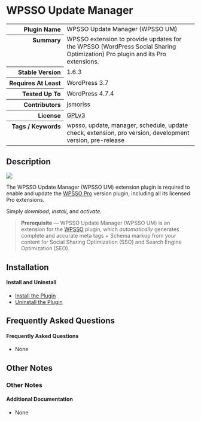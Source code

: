 <h1>WPSSO Update Manager</h1>

<table>
<tr><th align="right" valign="top" nowrap>Plugin Name</th><td>WPSSO Update Manager (WPSSO UM)</td></tr>
<tr><th align="right" valign="top" nowrap>Summary</th><td>WPSSO extension to provide updates for the WPSSO (WordPress Social Sharing Optimization) Pro plugin and its Pro extensions.</td></tr>
<tr><th align="right" valign="top" nowrap>Stable Version</th><td>1.6.3</td></tr>
<tr><th align="right" valign="top" nowrap>Requires At Least</th><td>WordPress 3.7</td></tr>
<tr><th align="right" valign="top" nowrap>Tested Up To</th><td>WordPress 4.7.4</td></tr>
<tr><th align="right" valign="top" nowrap>Contributors</th><td>jsmoriss</td></tr>
<tr><th align="right" valign="top" nowrap>License</th><td><a href="https://www.gnu.org/licenses/gpl.txt">GPLv3</a></td></tr>
<tr><th align="right" valign="top" nowrap>Tags / Keywords</th><td>wpsso, update, manager, schedule, update check, extension, pro version, development version, pre-release</td></tr>
</table>

<h2>Description</h2>

<p><img class="readme-icon" src="https://surniaulula.github.io/wpsso-um/assets/icon-256x256.png"></p>

<p>The WPSSO Update Manager (WPSSO UM) extension plugin is required to enable and update the <a href="https://wpsso.com/extend/plugins/wpsso/">WPSSO Pro</a> version plugin, including all its licensed Pro extensions.</p>

<p>Simply <em>download</em>, <em>install</em>, and <em>activate</em>.</p>

<blockquote>
<p><strong>Prerequisite</strong> &mdash; WPSSO Update Manager (WPSSO UM) is an extension for the <a href="https://wordpress.org/plugins/wpsso/">WPSSO</a> plugin, which <em>automatically</em> generates complete and accurate meta tags + Schema markup from your content for Social Sharing Optimization (SSO) and Search Engine Optimization (SEO).</p>
</blockquote>


<h2>Installation</h2>

<h4>Install and Uninstall</h4>

<ul>
<li><a href="https://wpsso.com/docs/plugins/wpsso-um/installation/install-the-plugin/">Install the Plugin</a></li>
<li><a href="https://wpsso.com/docs/plugins/wpsso-um/installation/uninstall-the-plugin/">Uninstall the Plugin</a></li>
</ul>


<h2>Frequently Asked Questions</h2>

<h4>Frequently Asked Questions</h4>

<ul>
<li>None</li>
</ul>


<h2>Other Notes</h2>

<h3>Other Notes</h3>
<h4>Additional Documentation</h4>

<ul>
<li>None</li>
</ul>

